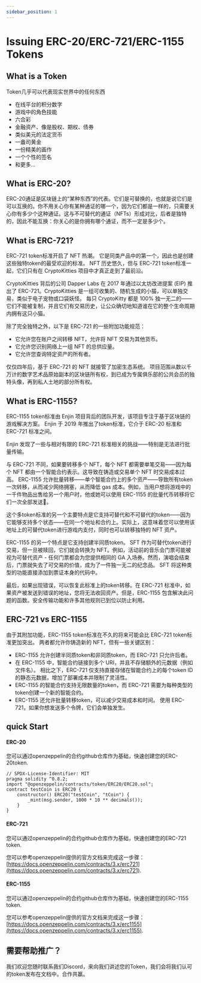 ```yaml
---
sidebar_position: 1
---
```


# Issuing ERC-20/ERC-721/ERC-1155 Tokens

## What is a Token

Token几乎可以代表现实世界中的任何东西

- 在线平台的积分数字
- 游戏中的角色技能
- 六合彩
- 金融资产、像是股权、期权、债券
- 类似美元的法定货币
- 一盎司黄金
- 一份精美的画作
- 一个个性的签名
- 和更多...

## What is ERC-20?

ERC-20通证是区块链上的“某种东西”的代表。它们是可替换的，也就是说它们是可以互换的。你不用关心你有某种通证的哪一个，因为它们都是一样的，只需要关心你有多少个这种通证。这与不可替代的通证（NFTs）形成对比，后者是独特的，因此不能互换：你关心的是你拥有哪个通证，而不一定是多少个。

## What is ERC-721?

ERC-721 token标准开启了 NFT 热潮。 它是同类产品中的第一个，因此也是创建这些独特token的最受欢迎的标准。 NFT 历史悠久，但与 ERC-721 token标准一起，它们只有在 CryptoKitties 项目中才真正走到了最前沿。

CryptoKitties 背后的公司 Dapper Labs 在 2017 年通过以太坊改进提案 (EIP) 推出了 ERC-721。CryptoKitties 是一组可收集的、随机生成的小猫，可以单独交易，类似于电子宠物或口袋妖怪。 每只 CryptoKitty 都是 100% 独一无二的——它们不能被复制，并且它们有交易历史，让公众确切地知道谁在它的整个生命周期内拥有这只小猫。

除了完全独特之外，以下是 ERC-721 的一些附加功能规范：

- 它允许您在账户之间转移 NFT，允许将 NFT 交易为其他货币。
- 它允许您识别网络上一组 NFT 的总供应量。
- 它允许您查询特定资产的所有者。

仅仅四年后，基于 ERC-721 的 NFT 就接管了加密生态系统。 项目范围从数以千万计的数字艺术品原始副本的区块链所有权，到已成为专属俱乐部的公共会员的独特头像，再到私人土地的部分所有权。

## What is ERC-1155?

ERC-1155 token标准由 Enjin 项目背后的团队开发，该项目专注于基于区块链的游戏解决方案。 Enjin 于 2019 年推出了token标准，它介于 ERC-20 标准和 ERC-721 标准之间。

Enjin 发现了一些与相对有限的 ERC-721 标准相关的挑战——特别是无法进行批量传输。

与 ERC-721 不同，如果要转移多个 NFT，每个 NFT 都需要单笔交易——因为每个 NFT 都由一个智能合约表示。这导致在铸造或交易单个 NFT 时交易成本过高。 ERC-1155 允许批量转移——单个智能合约上的多个资产——导致所有token一次转移，从而减少网络拥塞，从而降低 gas 成本。例如，当用户想将游戏中的一千件物品出售给另一个用户时，他或她可以使用 ERC-1155 的批量代币转移将它们一次全部发送💸。

这个多token标准的另一个主要特点是它支持可替代和不可替代的token——因为它能够支持多个状态——在同一个地址和合约上。实际上，这意味着您可以使用该地址上的可替代token进行游戏内支付，同时也可以转移独特的 NFT 资产。

ERC-1155 的另一个特点是它支持创建半同质token。 SFT 作为可替代token进行交易，但一旦被赎回，它们就会转换为 NFT。例如，活动前的音乐会门票可能被视为可替代资产 - 任何门票都会为您提供相同的 GA 入场券。然而，演唱会结束后，门票就失去了可交易的价值，成为了一件独一无二的纪念品。 SFT 将这种类型的功能直接添加到票证本身的代码中。

最后，如果出现错误，可以恢复此标准上的token转移。在 ERC-721 标准中，如果资产被发送到错误的地址，您将无法收回资产。但是，ERC-1155 包含解决此问题的函数。安全传输功能和许多其他规则已到位以防止利用。


## ERC-721 vs ERC-1155

由于其附加功能，ERC-1155 token标准在不久的将来可能会比 ERC-721 token标准更加突出。 两者都允许你铸造新的 NFT，但有一些关键区别：

- ERC-1155 允许创建半同质token和非同质token，而 ERC-721 只允许后者。
- 在 ERC-1155 中，智能合约链接到多个 URI，并且不存储额外的元数据（例如文件名）。 相比之下，ERC-721 仅支持直接存储在智能合约上的每个token ID 的静态元数据，增加了部署成本并限制了灵活性。
- ERC-1155 的智能合约支持无限数量的token，而 ERC-721 需要为每种类型的token创建一个新的智能合约。
- ERC-1155 还允许批量转移token，可以减少交易成本和时间。 使用 ERC-721，如果你想发送多个令牌，它们会单独发生。


## quick Start

#### ERC-20

您可以通过openzeppelin的合约github仓库作为基础，快速创建您的ERC-20token.

```solidity
// SPDX-License-Identifier: MIT
pragma solidity ^0.8.2;
import "@openzeppelin/contracts/token/ERC20/ERC20.sol";
contract testCoin is ERC20 {
    constructor() ERC20("testCoin", "tCoin") {
        _mint(msg.sender, 1000 * 10 ** decimals());
    }
}
```

#### ERC-721

您可以通过openzeppelin的合约github仓库作为基础，快速创建您的ERC-721 token.

您可以参考openzeppelin提供的官方文档来完成这一步骤：[https://docs.openzeppelin.com/contracts/3.x/erc721](https://docs.openzeppelin.com/contracts/3.x/erc721).

#### ERC-1155

您可以通过openzeppelin的合约github仓库作为基础，快速创建您的ERC-1155 token.

您可以参考openzeppelin提供的官方文档来完成这一步骤：[https://docs.openzeppelin.com/contracts/3.x/erc1155](https://docs.openzeppelin.com/contracts/3.x/erc1155).


## 需要帮助推广？

我们欢迎您随时联系我们Discord，来向我们讲述您的Token，我们会将我们认可的token发布在文档中。合作共赢。


